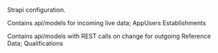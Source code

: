 
Strapi configuration.

Contains api/models for incoming live data;
AppUsers
Establishments

Contains api/models with REST calls on change for outgoing Reference Data;
Qualifications


